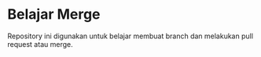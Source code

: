 # Belajar Merge
Repository ini digunakan untuk belajar membuat branch dan melakukan pull request atau merge.
